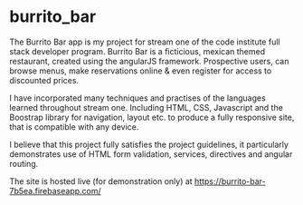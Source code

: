 # burrito_bar

The Burrito Bar app is my project for stream one of the code institute full stack developer program. 
Burrito Bar is a ficticious, mexican themed restaurant, created using the angularJS framework. Prospective users, can browse menus,
make reservations online & even register for access to discounted prices.

I have incorporated many techniques and practises of the languages learned throughout stream one. 
Including HTML, CSS, Javascript and the Boostrap library for navigation, layout etc. to produce a fully responsive site,
that is compatible with any device.

I believe that this project fully satisfies the project guidelines, it particularly demonstrates use of HTML form validation, services, directives and angular routing.

The site is hosted live (for demonstration only) at https://burrito-bar-7b5ea.firebaseapp.com/
